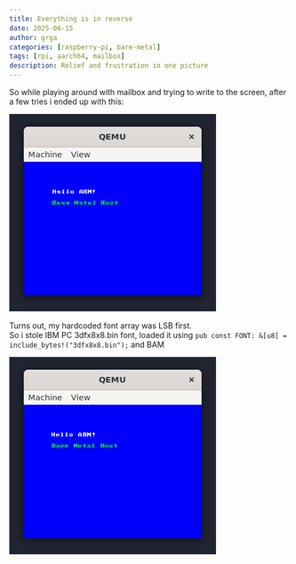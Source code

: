 ```yaml
---
title: Everything is in reverse
date: 2025-06-15
author: grga
categories: [raspberry-pi, bare-metal]
tags: [rpi, aarch64, mailbox]
description: Relief and frustration in one picture
---
```


So while playing around with mailbox and trying to write to the screen, after a few tries i ended up with this:  

![Desktop View](/assets/img/mailbox_reverse.png)


Turns out, my hardcoded font array was LSB first.  
So i stole IBM PC 3dfx8x8.bin font, loaded it using ``pub const FONT: &[u8] = include_bytes!("3dfx8x8.bin");`` and BAM  

![Desktop View](/assets/img/mailbox.png)
